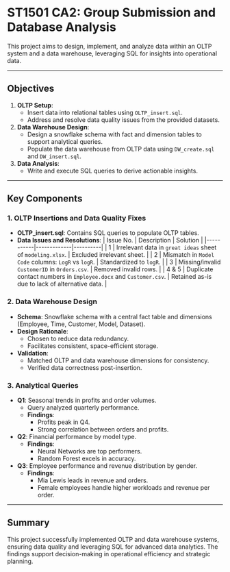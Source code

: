 # ST1501 CA2: Group Submission and Database Analysis

This project aims to design, implement, and analyze data within an OLTP system and a data warehouse, leveraging SQL for insights into operational data.

---

## Objectives
1. **OLTP Setup**: 
   - Insert data into relational tables using `OLTP_insert.sql`.
   - Address and resolve data quality issues from the provided datasets.
2. **Data Warehouse Design**:
   - Design a snowflake schema with fact and dimension tables to support analytical queries.
   - Populate the data warehouse from OLTP data using `DW_create.sql` and `DW_insert.sql`.
3. **Data Analysis**:
   - Write and execute SQL queries to derive actionable insights.

---

## Key Components

### 1. OLTP Insertions and Data Quality Fixes
   - **OLTP_insert.sql**: Contains SQL queries to populate OLTP tables.
   - **Data Issues and Resolutions**:
     | Issue No. | Description | Solution |
     |-----------|-------------|----------|
     | 1         | Irrelevant data in `great ideas` sheet of `modeling.xlsx`. | Excluded irrelevant sheet. |
     | 2         | Mismatch in `Model Code` columns: `LogR` vs `logR`. | Standardized to `logR`. |
     | 3         | Missing/invalid `CustomerID` in `Orders.csv`. | Removed invalid rows. |
     | 4 & 5     | Duplicate contact numbers in `Employee.docx` and `Customer.csv`. | Retained as-is due to lack of alternative data. |

### 2. Data Warehouse Design
   - **Schema**: Snowflake schema with a central fact table and dimensions (Employee, Time, Customer, Model, Dataset).
   - **Design Rationale**:
     - Chosen to reduce data redundancy.
     - Facilitates consistent, space-efficient storage.
   - **Validation**:
     - Matched OLTP and data warehouse dimensions for consistency.
     - Verified data correctness post-insertion.

### 3. Analytical Queries
   - **Q1**: Seasonal trends in profits and order volumes.
     - Query analyzed quarterly performance.
     - **Findings**:
       - Profits peak in Q4.
       - Strong correlation between orders and profits.
   - **Q2**: Financial performance by model type.
     - **Findings**:
       - Neural Networks are top performers.
       - Random Forest excels in accuracy.
   - **Q3**: Employee performance and revenue distribution by gender.
     - **Findings**:
       - Mia Lewis leads in revenue and orders.
       - Female employees handle higher workloads and revenue per order.

---

## Summary
This project successfully implemented OLTP and data warehouse systems, ensuring data quality and leveraging SQL for advanced data analytics. The findings support decision-making in operational efficiency and strategic planning.

